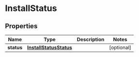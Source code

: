

# InstallStatus


## Properties

| Name | Type | Description | Notes |
|------------ | ------------- | ------------- | -------------|
|**status** | [**InstallStatusStatus**](InstallStatusStatus.md) |  |  [optional] |



